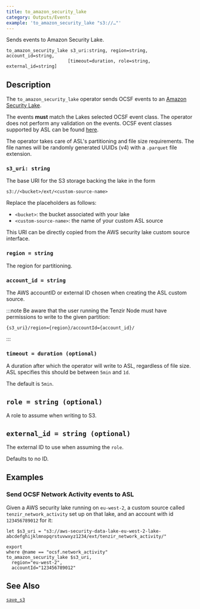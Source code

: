 ```yaml
---
title: to_amazon_security_lake
category: Outputs/Events
example: 'to_amazon_security_lake "s3://…"'
---
```


Sends events to Amazon Security Lake.

```tql
to_amazon_security_lake s3_uri:string, region=string, account_id=string,
                       [timeout=duration, role=string, external_id=string]
```

## Description

The `to_amazon_security_lake` operator sends OCSF events to an [Amazon Security Lake][asl].

The events **must** match the Lakes selected OCSF event class. The operator does not
perform any validation on the events.
OCSF event classes supported by ASL can be found [here](https://docs.aws.amazon.com/security-lake/latest/userguide/adding-custom-sources.html#ocsf-eventclass).

The operator takes care of ASL's partitioning and file size requirements.
The file names will be randomly generated UUIDs (v4) with a `.parquet` file
extension.

[asl]: https://aws.amazon.com/security-lake/

### `s3_uri: string`

The base URI for the S3 storage backing the lake in the form

```
s3://<bucket>/ext/<custom-source-name>
```

Replace the placeholders as follows:

* `<bucket>`: the bucket associated with your lake
* `<custom-source-name>`: the name of your custom ASL source

This URI can be directly copied from the AWS security lake custom source interface.

### `region = string`

The region for partitioning.

### `account_id = string`

The AWS accountID or external ID chosen when creating the ASL custom source.

:::note
Be aware that the user running the Tenzir Node must have permissions to write to
the given partition:
```
{s3_uri}/region={region}/accountId={account_id}/
```
:::

### `timeout = duration (optional)`

A duration after which the operator will write to ASL, regardless of file size.
ASL specifies this should be between `5min` and `1d`.

The default is `5min`.

## `role = string (optional)`

A role to assume when writing to S3.

## `external_id = string (optional)`

The external ID to use when assuming the `role`.

Defaults to no ID.

## Examples

### Send OCSF Network Activity events to ASL

Given a AWS security lake running on `eu-west-2`, a custom source called
`tenzir_network_activity` set up on that lake, and an account with id
`123456789012`
for it:

```tql
let $s3_uri = "s3://aws-security-data-lake-eu-west-2-lake-abcdefghijklmnopqrstuvwxyz1234/ext/tenzir_network_activity/"

export
where @name == "ocsf.network_activity"
to_amazon_security_lake $s3_uri,
  region="eu-west-2",
  accountId="123456789012"
```

## See Also

[`save_s3`](/reference/operators/save_s3)
